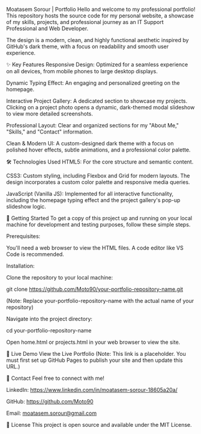 Moatasem Sorour | Portfolio
Hello and welcome to my professional portfolio! This repository hosts the source code for my personal website, a showcase of my skills, projects, and professional journey as an IT Support Professional and Web Developer.

The design is a modern, clean, and highly functional aesthetic inspired by GitHub's dark theme, with a focus on readability and smooth user experience.

✨ Key Features
Responsive Design: Optimized for a seamless experience on all devices, from mobile phones to large desktop displays.

Dynamic Typing Effect: An engaging and personalized greeting on the homepage.

Interactive Project Gallery: A dedicated section to showcase my projects. Clicking on a project photo opens a dynamic, dark-themed modal slideshow to view more detailed screenshots.

Professional Layout: Clear and organized sections for my "About Me," "Skills," and "Contact" information.

Clean & Modern UI: A custom-designed dark theme with a focus on polished hover effects, subtle animations, and a professional color palette.

🛠️ Technologies Used
HTML5: For the core structure and semantic content.

CSS3: Custom styling, including Flexbox and Grid for modern layouts. The design incorporates a custom color palette and responsive media queries.

JavaScript (Vanilla JS): Implemented for all interactive functionality, including the homepage typing effect and the project gallery's pop-up slideshow logic.

🚀 Getting Started
To get a copy of this project up and running on your local machine for development and testing purposes, follow these simple steps.

Prerequisites:

You'll need a web browser to view the HTML files. A code editor like VS Code is recommended.

Installation:

Clone the repository to your local machine:

git clone https://github.com/Moto90/your-portfolio-repository-name.git

(Note: Replace your-portfolio-repository-name with the actual name of your repository)

Navigate into the project directory:

cd your-portfolio-repository-name

Open home.html or projects.html in your web browser to view the site.

🔗 Live Demo
View the Live Portfolio
(Note: This link is a placeholder. You must first set up GitHub Pages to publish your site and then update this URL.)

🤝 Contact
Feel free to connect with me!

LinkedIn: https://www.linkedin.com/in/moatasem-sorour-18605a20a/

GitHub: https://github.com/Moto90

Email: moatasem.sorour@gmail.com

📜 License
This project is open source and available under the MIT License.

